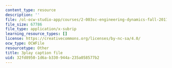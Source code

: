 ```yaml
---
content_type: resource
description: ''
file: /ol-ocw-studio-app/courses/2-003sc-engineering-dynamics-fall-2011/32fd89501d6ab330944a235a058577b2_jROTMB142T0.srt
file_size: 67786
file_type: application/x-subrip
learning_resource_types: []
license: https://creativecommons.org/licenses/by-nc-sa/4.0/
ocw_type: OCWFile
resourcetype: Other
title: 3play caption file
uid: 32fd8950-1d6a-b330-944a-235a058577b2
---
```

